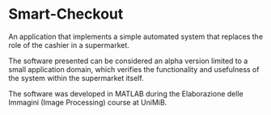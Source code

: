 # Smart-Checkout
An application that implements a simple automated system that replaces the role of the cashier in a supermarket. 

The software presented can be considered an alpha version limited to a small application domain, which verifies the functionality and usefulness of the system within the supermarket itself.

The software was developed in MATLAB during the Elaborazione delle Immagini (Image Processing) course at UniMiB.

